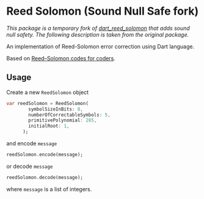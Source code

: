 # Reed Solomon (Sound Null Safe fork)

_This package is a temporary fork of [dart_reed_solomon](https://pub.dartlang.org/packages/dart_reed_solomon) that adds sound null safety. The following description is taken from the original package._

An implementation of Reed-Solomon error correction using Dart language.

Based on [Reed–Solomon codes for coders](https://en.m.wikiversity.org/wiki/Reed–Solomon_codes_for_coders).

## Usage

Create a new `ReedSolomon` object
```dart
var reedSolomon = ReedSolomon(
        symbolSizeInBits: 8,
        numberOfCorrectableSymbols: 5,
        primitivePolynomial: 285,
        initialRoot: 1,
      );
```

and encode `message`
```dart
reedSolomon.encode(message);
```

or decode `message`
```dart
reedSolomon.decode(message);
```

where `message` is a list of integers.
